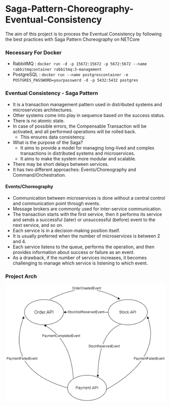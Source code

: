 # Saga-Pattern-Choreography-Eventual-Consistency
The aim of this project is to process the  Eventual Consistency  by following the best practices with  Saga Pattern Choreography  on NETCore 

### Necessary For Docker
+ RabbitMQ : ```docker run -d -p 15672:15672 -p 5672:5672 --name rabbitmqcontainer rabbitmq:3-management```
+ PostgreSQL : ```docker run --name postgrescontainer -e POSTGRES_PASSWORD=yourpassword -d -p 5432:5432 postgres```

### Eventual Consistency - Saga Pattern
+ It is a transaction management pattern used in distributed systems and microservices architectures.
+ Other systems come into play in sequence based on the success status.
+ There is no atomic state.
+ In case of possible errors, the Compensable Transaction will be activated, and all performed operations will be rolled back.
    + This ensures data consistency.
+ What is the purpose of the Saga?
    + It aims to provide a model for managing long-lived and complex transactions in distributed systems and microservices.
    + It aims to make the system more modular and scalable.
+ There may be short delays between services.
+ It has two different approaches: Events/Choreography and Command/Orchestration.

#### Events/Choreography
+ Communication between microservices is done without a central control and communication point through events.
+ Message brokers are commonly used for inter-service communication.
+ The transaction starts with the first service, then it performs its service and sends a successful (later) or unsuccessful (before) event to the next service, and so on.
+ Each service is in a decision-making position itself.
+ It is usually preferred when the number of microservices is between 2 and 4.
+ Each service listens to the queue, performs the operation, and then provides information about success or failure as an event.
+ As a drawback, if the number of services increases, it becomes challenging to manage which service is listening to which event.

### Project Arch
![Project Arch](https://github.com/tahapek5454/Saga-Pattern-Choreography-Eventual-Consistency/blob/main/Docs/saga.png)
